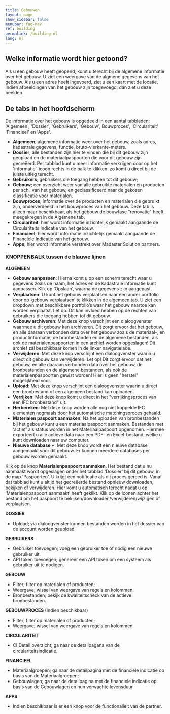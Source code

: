 ```yaml
---
title: Gebouwen
layout: page
show_sidebar: false
menubar: faq-nav
ref: building
permalink: /building-nl
lang: nl
---
```


## Welke informatie wordt hier getoond?
Als u een gebouw heeft geopend, komt u terecht bij de algemene informatie over het gebouw. U ziet een weergave van de algmene gegevens van het gebouw. Als u een adres heeft ingevoerd, ziet u een kaart met de locatie. Indien afbeeldingen van het gebouw zijn toegevoegd, dan ziet u deze beelden.

## De tabs in het hoofdscherm
De informatie over het gebouw is opgedeeld in een aantal tabbladen: 'Algemeen', 'Dossier', 'Gebruikers', 'Gebouw', Bouwproces', 'Circulariteit' 'Financieel' en 'Apps'. 

- **Algemeen**; algemene informatie weer over het gebouw, zoals adres, kadastrale gegevens, functie, bruto-vierkante-meters.
- **Dossier**;  alle bestanden zijn hier te vinden die bij dit gebouw zijn geüpload en de materiaalpaspoorten die voor dit gebouw zijn gecreëerd. Per tabblad kunt u meer informatie verkrijgen door op het 'informatie'-icoon rechts in de balk te klikken: zo komt u direct bij de juiste uitleg terecht.
- **Gebruikers**; gebruikers die toegang hebben tot dit gebouw;
- **Gebouw**; een overzicht weer van alle gebruikte materialen en producten per schil van het gebouw, en geclassificeerd naar de gekozen classificatie voor materialen.
- **Bouwproces**;  informatie over de producten en materialen die gebruikt zijn, onderverdeeld in het bouwproces van het gebouw. Deze tab is alleen maar beschikbaar, als het gebouw de bouwfase "renovatie" heeft meegekregen in de Algemene tab.
- **Circulariteit**; hier wordt informatie inzichtelijk gemaakt aangaande de Circulariteits Indicatie van het gebouw.
- **Financieel**; hier wordt informatie inzichtelijk gemaakt aangaande de Financiele Indicatie van het gebouw.
- **Apps**; hier wordt informatie verstrekt over Madaster Solution partners.


### KNOPPENBALK tussen de blauwe lijnen
**ALGEMEEN**
- **Gebouw aanpassen**: Hierna komt u op een scherm terecht waar u gegevens zoals de naam, het adres en de kadastrale informatie kunt aanpassen. Klik op ‘Opslaan’, waarna de gegevens zijn aangepast.
- **Verplaatsen**: U kunt het gebouw verplaatsen naar een ander portfolio door op ‘gebouw verplaatsen’ te klikken in de algemeen tab. U ziet een dropdown met beschikbare portfolio’s waar het gebouw naartoe kan worden verplaatst. Let op: Dit kan invloed hebben op de rechten van gebruikers die toegang hebben tot dit gebouw.
- **Gebouw archiveren**: Met deze knop verschijnt een dialoogvenster waarmee u  dit gebouw kan archiveren. Dit zorgt ervoor dat het gebouw, en alle daaraan verbonden data over het gebouw zoals de materiaal-, en productinformatie, de bronbestanden en de algemene bestanden, als ook de materialenpaspoorten in een archief worden opgeslagen! Dit archief zal beschikbaar komen in de linker navigatielade.
- **Verwijderen**: Met deze knop verschijnt een dialoogvenster waarin u direct dit gebouw kan verwijderen. Let op! Dit zorgt ervoor dat het gebouw, en alle daaraan verbonden data over het gebouw, de bronbestanden en de algemene bestanden, als ook de materialenpaspoorten gewist worden! Hier is geen "herstel" mogelijkheid voor.
- **Upload**: Met deze knop verschijnt een dialoogvenster waarin u direct een bronbestand of een algemeen bestand kan uploaden.
- **Verrijken**: Met deze knop komt u direct in het "verrijkingsproces van een IFC bronbestand" uit.
- **Herbereken**: Met deze knop worden alle nog niet koppelde IFC elementen nogmaals door het automatische matchingsproces gehaald.
- **Materialen paspoort aanmaken**: Na het uploaden van bronbestanden bij het gebouw kunt u een materiaalpaspoort aanmaken. Bestanden met ‘actief’ als status worden in het Materiaalpaspoort opgenomen. Hiermee exporteert u alle actieve data naar een PDF- en Excel-bestand, welke u kunt downloaden naar uw computer.
- **Nieuwe database +**: Met deze knop wordt een nieuwe database aangemaakt voor dit gebouw. Er kunnen meerdere databases per gebouw worden gemaakt.

Klik op de knop **Materialenpaspoort aanmaken**. Het bestand dat u nu aanmaakt wordt opgeslagen onder het tabblad 'Dossier' bij dit gebouw, in de map 'Paspoorten'. U krijgt een notificatie als dit proces gereed is. Vanaf dat tabblad kunt u altijd het gecreëerde bestand opnieuw downloaden, bekijken of verwijderen. Hier komt u automatisch terecht nadat u op ‘Materialenpaspoort aanmaakt’ heeft geklikt. Klik op de iconen achter het bestand om het paspoort te bekijken/downloaden/verwijderen/wijzigen of verplaatsen.


**DOSSIER**
- Upload; via dialoogvenster kunnen bestanden worden in het dossier van de account worden geupload.

**GEBRUIKERS**
- Gebruiker toevoegen; voeg een gebruiker toe of nodig een nieuwe gebruiker uit.
- API token toevoegen; genereer een API token om een systeem als gebruiker uit te nodigen.

**GEBOUW**
- Filter; filter op materialen of producten;
- Weergave; wissel van weergave van regels en kolommen.
- Bronbestanden; bekijk de kwaliteitscheck van de actieve bronbestanden.

**GEBOUWPROCES** (Indien beschikbaar)
- Filter; filter op materialen of producten;
- Weergave; wissel van weergave van regels en kolommen.

**CIRCULARITEIT**
- CI Detail overzicht; ga naar de detailpagana van de circulariteitsindicatie.

**FINANCIEEL**
- Materiaalgroepen; ga naar de detailpagina met de financiele indicatie op basis van de Materiaalgroepen;
- Gebouwlagen; ga naar de detailpagina met de financiele indicatie op basis van de Gebouwlagen en hun verwachte levensduur.

**APPS**
- Indien beschikbaar is er een knop voor de functionalieit van de partner.


